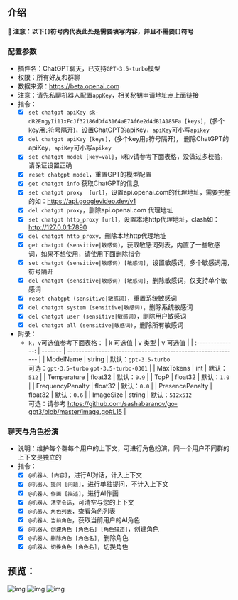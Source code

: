 ## 介绍

**🔔 注意：以下`[]`符号内代表此处是需要填写内容，并且不需要`[]`符号**

### 配置参数

* 插件名：ChatGPT聊天，已支持`GPT-3.5-turbo`模型
* 权限：所有好友和群聊
* 数据来源：https://beta.openai.com
* 注意：请先私聊机器人配置`appKey`，相关秘钥申请地址点上面链接
* 指令：
    * [x] `set chatgpt apiKey sk-dR2EngyIi11xFcJf32186dDf43164aE7Af6e2d4dB1A185Fa [keys]`，(多个key用`;`符号隔开)，设置ChatGPT的apiKey，`apiKey`可小写`apikey`
    * [x] `del chatgpt apiKey [keys]`，(多个key用`;`符号隔开)， 删除ChatGPT的apiKey，`apiKey`可小写`apikey`
    * [x] `set chatgpt model [key=val]`，`k`和`v`请参考下面表格，没做过多校验，请保证设置正确
    * [x] `reset chatgpt model`，重置GPT的模型配置
    * [x] `get chatgpt info` 获取ChatGPT的信息
    * [x] `set chatgpt proxy  [url]`，设置api.openai.com的代理地址，需要完整的如：https://api.googlevideo.dev/v1
    * [x] `del chatgpt proxy`，删除api.openai.com 代理地址
    * [x] `set chatgpt http_proxy [url]`，设置本地http代理地址，clash如：http://127.0.0.1:7890
    * [x] `del chatgpt http_proxy`，删除本地http代理地址
    * [x] `get chatgpt (sensitive|敏感词)`，获取敏感词列表，内置了一些敏感词，如果不想使用，请使用下面删除指令
    * [x] `set chatgpt (sensitive|敏感词) [敏感词]`，设置敏感词，多个敏感词用`,`符号隔开 
    * [x] `del chatgpt (sensitive|敏感词) [敏感词]`，删除敏感词，仅支持单个敏感词
    * [x] `reset chatgpt (sensitive|敏感词)`，重置系统敏感词
    * [x] `del chatgpt system (sensitive|敏感词)`，删除系统敏感词
    * [x] `del chatgpt user (sensitive|敏感词)`，删除用户敏感词
    * [x] `del chatgpt all (sensitive|敏感词)`，删除所有敏感词
* 附录：
  * `k`，`v`可选值参考下面表格：
    |     k 可选值     | v 类型  | v 可选值                                                     |
    | :--------------: | ------- | ------------------------------------------------------------ |
    |    ModelName     | string  | 默认：`gpt-3.5-turbo`<br />可选：`gpt-3.5-turbo` `gpt-3.5-turbo-0301` |
    |    MaxTokens     | int     | 默认：`512`                                                  |
    |   Temperature    | float32 | 默认：`0.9`                                                  |
    |       TopP       | float32 | 默认：`1.0`                                                    |
    | FrequencyPenalty | float32 | 默认：`0.0`                                                    |
    | PresencePenalty  | float32 | 默认：`0.6`                                                    |
    | ImageSize  | string | 默认：`512x512` <br />可选：请参考 https://github.com/sashabaranov/go-gpt3/blob/master/image.go#L15 |


### 聊天与角色扮演

* 说明：维护每个群每个用户的上下文，可进行角色扮演，同一个用户不同群的上下文是独立的
* 指令：
    * [x] `@机器人 [内容]`，进行AI对话，计入上下文
    * [x] `@机器人 提问 [问题]`，进行单独提问，不计入上下文
    * [x] `@机器人 作画 [描述]`，进行AI作画
    * [x] `@机器人 清空会话`，可清空与您的上下文
    * [x] `@机器人 角色列表`，查看角色列表
    * [x] `@机器人 当前角色`，获取当前用户的AI角色
    * [x] `@机器人 创建角色 [角色名] [角色描述]`，创建角色
    * [x] `@机器人 删除角色 [角色名]`，删除角色
    * [x] `@机器人 切换角色 [角色名]`，切换角色

## 预览：

![img](preview.jpg)
![img](preview2.jpg)
![img](preview3.jpg)
